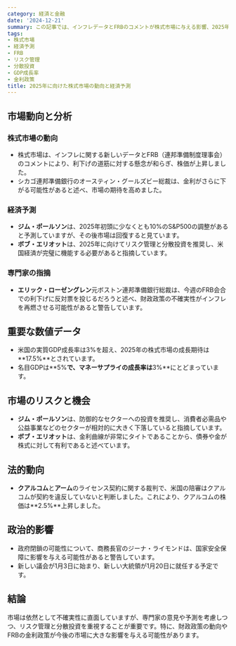 ```yaml
---
category: 経済と金融
date: '2024-12-21'
summary: この記事では、インフレデータとFRBのコメントが株式市場に与える影響、2025年の経済予測、専門家の意見、法的動向、政治的影響について分析しています。特に、リスク管理と分散投資の重要性が強調されています。
tags:
- 株式市場
- 経済予測
- FRB
- リスク管理
- 分散投資
- GDP成長率
- 金利政策
title: 2025年に向けた株式市場の動向と経済予測
---
```


## 市場動向と分析

### 株式市場の動向
- 株式市場は、インフレに関する新しいデータとFRB（連邦準備制度理事会）のコメントにより、利下げの道筋に対する懸念が和らぎ、株価が上昇しました。
- シカゴ連邦準備銀行のオースティン・グールズビー総裁は、金利がさらに下がる可能性があると述べ、市場の期待を高めました。

### 経済予測
- **ジム・ポールソン**は、2025年初頭に少なくとも10%のS&P500の調整があると予測していますが、その後市場は回復すると見ています。
- **ボブ・エリオット**は、2025年に向けてリスク管理と分散投資を推奨し、米国経済が完璧に機能する必要があると指摘しています。

### 専門家の指摘
- **エリック・ローゼングレン**元ボストン連邦準備銀行総裁は、今週のFRB会合での利下げに反対票を投じるだろうと述べ、財政政策の不確実性がインフレを再燃させる可能性があると警告しています。

## 重要な数値データ
- 米国の実質GDP成長率は3%を超え、2025年の株式市場の成長期待は**17.5%**とされています。
- 名目GDPは**5%**で、マネーサプライの成長率は**3%**にとどまっています。

## 市場のリスクと機会
- **ジム・ポールソン**は、防御的なセクターへの投資を推奨し、消費者必需品や公益事業などのセクターが相対的に大きく下落していると指摘しています。
- **ボブ・エリオット**は、金利曲線が非常にタイトであることから、債券や金が株式に対して有利であると述べています。

## 法的動向
- **クアルコム**と**アーム**のライセンス契約に関する裁判で、米国の陪審はクアルコムが契約を違反していないと判断しました。これにより、クアルコムの株価は**2.5%**上昇しました。

## 政治的影響
- 政府閉鎖の可能性について、商務長官のジーナ・ライモンドは、国家安全保障に影響を与える可能性があると警告しています。
- 新しい議会が1月3日に始まり、新しい大統領が1月20日に就任する予定です。

## 結論
市場は依然として不確実性に直面していますが、専門家の意見や予測を考慮しつつ、リスク管理と分散投資を重視することが重要です。特に、財政政策の動向やFRBの金利政策が今後の市場に大きな影響を与える可能性があります。
